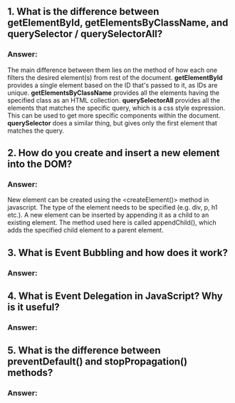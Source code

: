 ## 1. What is the difference between **getElementById, getElementsByClassName, and querySelector / querySelectorAll**?
### Answer:
The main difference between them lies on the method of how each one filters the desired element(s) from rest of the document.
**getElementById** provides a single element based on the ID that's passed to it, as IDs are unique. **getElementsByClassName** provides all the elements having the specified class as an HTML collection.
**querySelectorAll** provides all the elements that matches the specific query, which is a css style expression. This can be used to get more specific components within the document. **querySelector** does a similar thing, but gives only the first element that matches the query.
## 2. How do you **create and insert a new element into the DOM**?
### Answer:
New element can be created using the <createElement()> method in javascript. The type of the element needs to be specified (e.g. div, p, h1 etc.). A new element can be inserted by appending it as a child to an existing element. The method used here is called appendChild(), which adds the specified child element to a parent element.
## 3. What is **Event Bubbling** and how does it work?
### Answer:
## 4. What is **Event Delegation** in JavaScript? Why is it useful?
### Answer:
## 5. What is the difference between **preventDefault() and stopPropagation()** methods?
### Answer: